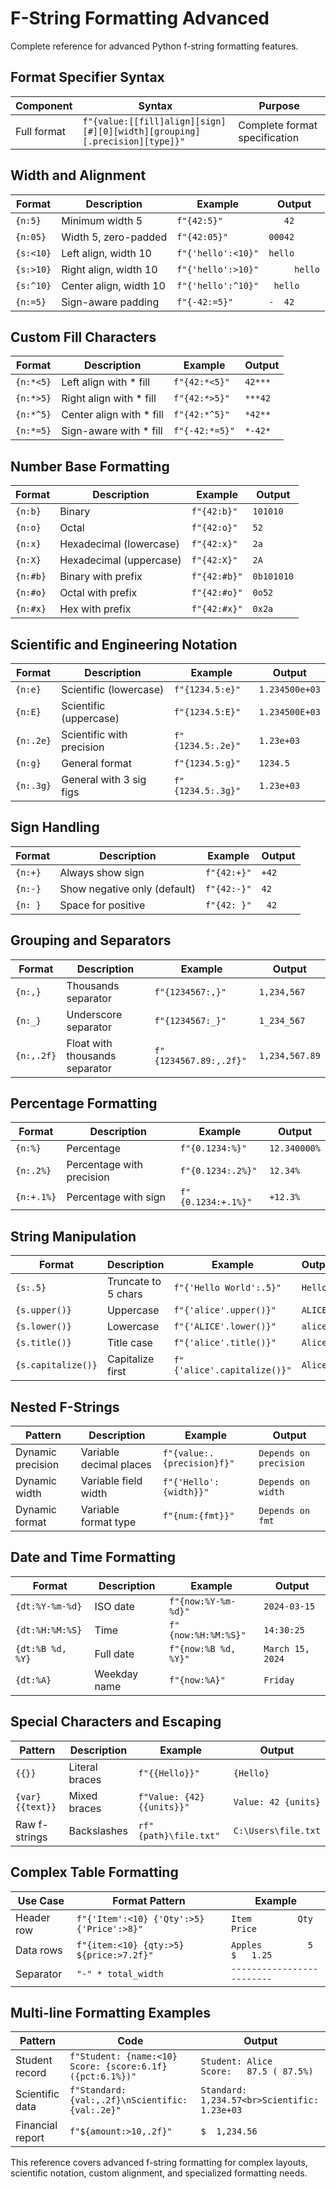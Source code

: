 # F-String Formatting Advanced

Complete reference for advanced Python f-string formatting features.

## Format Specifier Syntax

| Component   | Syntax                                                                    | Purpose                       |
|-------------|---------------------------------------------------------------------------|-------------------------------|
| Full format | `f"{value:[[fill]align][sign][#][0][width][grouping][.precision][type]}"` | Complete format specification |

## Width and Alignment

| Format    | Description            | Example            | Output       |
|-----------|------------------------|--------------------|--------------|
| `{n:5}`   | Minimum width 5        | `f"{42:5}"`        | `   42`      |
| `{n:05}`  | Width 5, zero-padded   | `f"{42:05}"`       | `00042`      |
| `{s:<10}` | Left align, width 10   | `f"{'hello':<10}"` | `hello     ` |
| `{s:>10}` | Right align, width 10  | `f"{'hello':>10}"` | `     hello` |
| `{s:^10}` | Center align, width 10 | `f"{'hello':^10}"` | `  hello   ` |
| `{n:=5}`  | Sign-aware padding     | `f"{-42:=5}"`      | `-  42`      |

## Custom Fill Characters

| Format    | Description              | Example        | Output  |
|-----------|--------------------------|----------------|---------|
| `{n:*<5}` | Left align with * fill   | `f"{42:*<5}"`  | `42***` |
| `{n:*>5}` | Right align with * fill  | `f"{42:*>5}"`  | `***42` |
| `{n:*^5}` | Center align with * fill | `f"{42:*^5}"`  | `*42**` |
| `{n:*=5}` | Sign-aware with * fill   | `f"{-42:*=5}"` | `*-42*` |

## Number Base Formatting

| Format   | Description             | Example      | Output     |
|----------|-------------------------|--------------|------------|
| `{n:b}`  | Binary                  | `f"{42:b}"`  | `101010`   |
| `{n:o}`  | Octal                   | `f"{42:o}"`  | `52`       |
| `{n:x}`  | Hexadecimal (lowercase) | `f"{42:x}"`  | `2a`       |
| `{n:X}`  | Hexadecimal (uppercase) | `f"{42:X}"`  | `2A`       |
| `{n:#b}` | Binary with prefix      | `f"{42:#b}"` | `0b101010` |
| `{n:#o}` | Octal with prefix       | `f"{42:#o}"` | `0o52`     |
| `{n:#x}` | Hex with prefix         | `f"{42:#x}"` | `0x2a`     |

## Scientific and Engineering Notation

| Format    | Description               | Example           | Output         |
|-----------|---------------------------|-------------------|----------------|
| `{n:e}`   | Scientific (lowercase)    | `f"{1234.5:e}"`   | `1.234500e+03` |
| `{n:E}`   | Scientific (uppercase)    | `f"{1234.5:E}"`   | `1.234500E+03` |
| `{n:.2e}` | Scientific with precision | `f"{1234.5:.2e}"` | `1.23e+03`     |
| `{n:g}`   | General format            | `f"{1234.5:g}"`   | `1234.5`       |
| `{n:.3g}` | General with 3 sig figs   | `f"{1234.5:.3g}"` | `1.23e+03`     |

## Sign Handling

| Format  | Description                  | Example     | Output |
|---------|------------------------------|-------------|--------|
| `{n:+}` | Always show sign             | `f"{42:+}"` | `+42`  |
| `{n:-}` | Show negative only (default) | `f"{42:-}"` | `42`   |
| `{n: }` | Space for positive           | `f"{42: }"` | ` 42`  |

## Grouping and Separators

| Format     | Description                    | Example                | Output         |
|------------|--------------------------------|------------------------|----------------|
| `{n:,}`    | Thousands separator            | `f"{1234567:,}"`       | `1,234,567`    |
| `{n:_}`    | Underscore separator           | `f"{1234567:_}"`       | `1_234_567`    |
| `{n:,.2f}` | Float with thousands separator | `f"{1234567.89:,.2f}"` | `1,234,567.89` |

## Percentage Formatting

| Format     | Description               | Example            | Output       |
|------------|---------------------------|--------------------|--------------|
| `{n:%}`    | Percentage                | `f"{0.1234:%}"`    | `12.340000%` |
| `{n:.2%}`  | Percentage with precision | `f"{0.1234:.2%}"`  | `12.34%`     |
| `{n:+.1%}` | Percentage with sign      | `f"{0.1234:+.1%}"` | `+12.3%`     |

## String Manipulation

| Format             | Description         | Example                     | Output  |
|--------------------|---------------------|-----------------------------|---------|
| `{s:.5}`           | Truncate to 5 chars | `f"{'Hello World':.5}"`     | `Hello` |
| `{s.upper()}`      | Uppercase           | `f"{'alice'.upper()}"`      | `ALICE` |
| `{s.lower()}`      | Lowercase           | `f"{'ALICE'.lower()}"`      | `alice` |
| `{s.title()}`      | Title case          | `f"{'alice'.title()}"`      | `Alice` |
| `{s.capitalize()}` | Capitalize first    | `f"{'alice'.capitalize()}"` | `Alice` |

## Nested F-Strings

| Pattern           | Description             | Example                    | Output                 |
|-------------------|-------------------------|----------------------------|------------------------|
| Dynamic precision | Variable decimal places | `f"{value:.{precision}f}"` | `Depends on precision` |
| Dynamic width     | Variable field width    | `f"{'Hello':{width}}"`     | `Depends on width`     |
| Dynamic format    | Variable format type    | `f"{num:{fmt}}"`           | `Depends on fmt`       |

## Date and Time Formatting

| Format           | Description  | Example              | Output           |
|------------------|--------------|----------------------|------------------|
| `{dt:%Y-%m-%d}`  | ISO date     | `f"{now:%Y-%m-%d}"`  | `2024-03-15`     |
| `{dt:%H:%M:%S}`  | Time         | `f"{now:%H:%M:%S}"`  | `14:30:25`       |
| `{dt:%B %d, %Y}` | Full date    | `f"{now:%B %d, %Y}"` | `March 15, 2024` |
| `{dt:%A}`        | Weekday name | `f"{now:%A}"`        | `Friday`         |

## Special Characters and Escaping

| Pattern          | Description    | Example                    | Output              |
|------------------|----------------|----------------------------|---------------------|
| `{{}}`           | Literal braces | `f"{{Hello}}"`             | `{Hello}`           |
| `{var} {{text}}` | Mixed braces   | `f"Value: {42} {{units}}"` | `Value: 42 {units}` |
| Raw f-strings    | Backslashes    | `rf"{path}\file.txt"`      | `C:\Users\file.txt` |

## Complex Table Formatting

| Use Case   | Format Pattern                            | Example                     |
|------------|-------------------------------------------|-----------------------------|
| Header row | `f"{'Item':<10} {'Qty':>5} {'Price':>8}"` | `Item         Qty    Price` |
| Data rows  | `f"{item:<10} {qty:>5} ${price:>7.2f}"`   | `Apples         5 $   1.25` |
| Separator  | `"-" * total_width`                       | `-------------------------` |

## Multi-line Formatting Examples

| Pattern          | Code                                                      | Output                                       |
|------------------|-----------------------------------------------------------|----------------------------------------------|
| Student record   | `f"Student: {name:<10} Score: {score:6.1f} ({pct:6.1%})"` | `Student: Alice      Score:   87.5 ( 87.5%)` |
| Scientific data  | `f"Standard: {val:,.2f}\nScientific: {val:.2e}"`          | `Standard: 1,234.57<br>Scientific: 1.23e+03` |
| Financial report | `f"${amount:>10,.2f}"`                                    | `$  1,234.56`                                |

This reference covers advanced f-string formatting for complex layouts, scientific notation, custom alignment, and specialized formatting needs.
